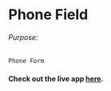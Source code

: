 # Phone Field

###### Purpose:
    Phone Form 

#### Check out the live app [here](https://priyanka23-brs.github.io/Form-Wizard/).
